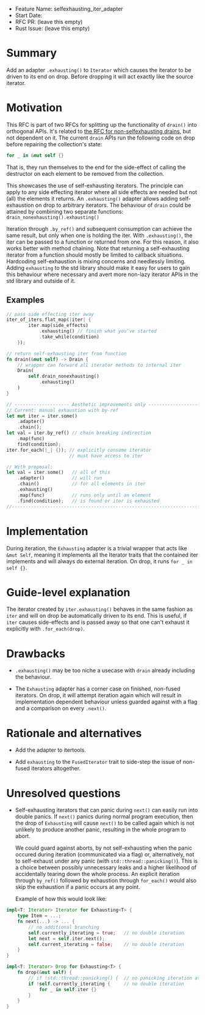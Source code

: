 - Feature Name: selfexhausting_iter_adapter
- Start Date:
- RFC PR: (leave this empty)
- Rust Issue: (leave this empty)

# Summary
[summary]: #summary

Add an adapter `.exhausting()` to `Iterator` which causes the iterator to be driven to its end on drop. Before dropping it will act exactly like the source iterator.

# Motivation
[motivation]: #motivation

This RFC is part of two RFCs for splitting up the functionality of `drain()` into orthogonal APIs. It's related to [the RFC for non-selfexhausting drains](https://github.com/Emerentius/rfcs/blob/non-selfexhausting_drain/text/0000-non-selfexhausting_drain.md), but not dependent on it.
The current `drain` APIs run the following code on drop before repairing the collection's state:

```rust
for _ in &mut self {}
```

That is, they run themselves to the end for the side-effect of calling the destructor on each element to be removed from the collection.

This showcases the use of self-exhausting iterators. The principle can apply to any side effecting iterator where all side effects are needed but not (all) the elements it returns. An `.exhausting()` adapter allows adding self-exhaustion on drop to arbitrary iterators.
The behaviour of `drain` could be attained by combining two separate functions:
`drain_nonexhausting().exhausting()`

Iteration through `.by_ref()` and subsequent consumption can achieve the same result, but only when one is holding the iter. With `.exhausting()`, the iter can be passed to a function or returned from one. For this reason, it also works better with method chaining.
Note that returning a self-exhausting iterator from a function should mostly be limited to callback situations. Hardcoding self-exhaustion is mixing concerns and needlessly limiting.
Adding `exhausting` to the std library should make it easy for users to gain this behaviour where necessary and avert more non-lazy iterator APIs in the std library and outside of it.

## Examples
```rust
// pass side effecting iter away
iter_of_iters.flat_map(|iter| {
        iter.map(side_effects)
            .exhausting() // finish what you've started
            .take_while(condition)
    });

// return self-exhausting iter from function
fn drain(&mut self) -> Drain {
    // wrapper can forward all iterator methods to internal iter
    Drain(
        self.drain_nonexhausting()
            .exhausting()
    )
}

// -------------------- Aesthetic improvements only ---------------------
// Current: manual exhaustion with by-ref
let mut iter = iter.some()
    .adapter()
    .chain();
let val = iter.by_ref() // chain breaking indirection
    .map(func)
    find(condition);
iter.for_each(|_| {}); // explicitly consume iterator
                       // must have access to iter

// With proposal:
let val = iter.some()   // all of this
    .adapter()          // will run
    .chain()            // for all elements in iter
    .exhausting()
    .map(func)          // runs only until an element
    .find(condition);   // is found or iter is exhausted
//----------------------------------------------------------------------
```

# Implementation
During iteration, the `Exhausting` adapter is a trivial wrapper that acts like `&mut Self`, meaning it implements all the Iterator traits that the contained iter implements and will always do external iteration. On drop, it runs `for _ in self {}`.

# Guide-level explanation
[guide-level-explanation]: #guide-level-explanation

The iterator created by `iter.exhausting()` behaves in the same fashion as `iter` and will on drop be automatically driven to its end. This is useful, if `iter` causes side-effects and is passed away so that one can't exhaust it explicitly with `.for_each(drop)`.

# Drawbacks
[drawbacks]: #drawbacks
* `.exhausting()` may be too niche a usecase with `drain` already including the behaviour.

* The `Exhausting` adapter has a corner case on finished, non-fused iterators. On drop, it will attempt iteration again which will result in implementation dependent behaviour unless guarded against with a flag and a comparison on every `.next()`.

# Rationale and alternatives
[alternatives]: #alternatives
* Add the adapter to itertools.

* Add `exhausting` to the `FusedIterator` trait to side-step the issue of non-fused iterators altogether.

# Unresolved questions
[unresolved]: #unresolved-questions

* Self-exhausting iterators that can panic during `next()` can easily run into double panics. If `next()` panics during normal program execution,
  then the drop of `Exhausting` will cause `next()` to be called again which is not unlikely to produce another panic, resulting in the whole program to abort.

  We could guard against aborts, by not self-exhausting when the panic occured during iteration (communicated via a flag) or, alternatively, not to self-exhaust under any panic (with `std::thread::panicking()`). This is a choice between possibly unnecessary leaks and a higher likelihood of accidentally tearing down the whole process. An explicit iteration through `by_ref()` followed by exhaustion through `for_each()` would also skip the exhaustion if a panic occurs at any point.

  Example of how this would look like:

```rust
impl<T: Iterator> Iterator for Exhausting<T> {
    type Item = ...;
    fn next(...) -> ... {
        // no additional branching
        self.currently_iterating = true;   // no double iteration
        let next = self.iter.next();
        self.current_iterating = false;    // no double iteration
    }
}

impl<T: Iterator> Drop for Exhausting<T> {
    fn drop(&mut self) {
        // if !std::thread::panicking() {  // no panicking iteration at all
        if !self.currently_iterating {     // no double iteration
            for _ in self.iter {}
        }
    }
}
```
